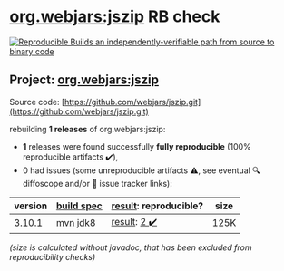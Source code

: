 [org.webjars:jszip](https://search.maven.org/artifact/org.webjars/jszip/) RB check
=======

[![Reproducible Builds](https://reproducible-builds.org/images/logos/rb.svg) an independently-verifiable path from source to binary code](https://reproducible-builds.org/)

## Project: [org.webjars:jszip](https://search.maven.org/artifact/org.webjars/jszip/)

Source code: [https://github.com/webjars/jszip.git](https://github.com/webjars/jszip.git)

rebuilding **1 releases** of org.webjars:jszip:
- **1** releases were found successfully **fully reproducible** (100% reproducible artifacts :heavy_check_mark:),
- 0 had issues (some unreproducible artifacts :warning:, see eventual :mag: diffoscope and/or :memo: issue tracker links):

| version | [build spec](/BUILDSPEC.md) | [result](https://reproducible-builds.org/docs/jvm/): reproducible? | size |
| -- | --------- | ------ | -- |
| [3.10.1](https://search.maven.org/artifact/org.webjars/jszip/3.10.1/pom) | [mvn jdk8](jszip-3.10.1.buildspec) | [result](jszip-3.10.1.buildinfo): [2 :heavy_check_mark: ](jszip-3.10.1.buildcompare) | 125K |

<i>(size is calculated without javadoc, that has been excluded from reproducibility checks)</i>
